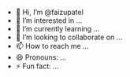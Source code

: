 - 👋 Hi, I’m @faizupatel
- 👀 I’m interested in ...
- 🌱 I’m currently learning ...
- 💞️ I’m looking to collaborate on ...
- 📫 How to reach me ...
- 😄 Pronouns: ...
- ⚡ Fun fact: ...

<!---
faizupatel/faizupatel is a ✨ special ✨ repository because its `README.md` (this file) appears on your GitHub profile.
You can click the Preview link to take a look at your changes.
--->
